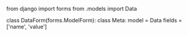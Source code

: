 from django import forms
from .models import Data

class DataForm(forms.ModelForm):
    class Meta:
        model = Data
        fields = ['name', 'value']
